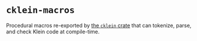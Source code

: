 # `cklein-macros`

Procedural macros re-exported by [the `cklein` crate](https://github.com/klein-language/klein/bindings/rust/crates/cklein) that can tokenize, parse, and check Klein code at compile-time.
